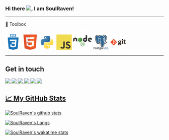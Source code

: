 ### Hi there <img src="https://raw.githubusercontent.com/MartinHeinz/MartinHeinz/master/wave.gif" width="30px">, I am SoulRaven!

---

🧰 Toolbox

<img src="https://github.com/devicons/devicon/blob/master/icons/css3/css3-plain-wordmark.svg" alt="CSS" width="50" height="50"/> <img src="https://github.com/devicons/devicon/blob/master/icons/html5/html5-original.svg" alt="HTML" width="50" height="50"/> <img src="https://raw.githubusercontent.com/devicons/devicon/master/icons/python/python-original.svg" alt="CSS" width="50" height="50"/> <img src="https://github.com/devicons/devicon/blob/master/icons/javascript/javascript-original.svg" alt="JavaScript" width="50" height="50"/> <img src="https://github.com/devicons/devicon/blob/master/icons/nodejs/nodejs-original-wordmark.svg" alt="NodeJS" width="60" height="60"/> <img src="https://github.com/devicons/devicon/blob/master/icons/postgresql/postgresql-original-wordmark.svg" alt="PostgreSQL" width="50" height="50"/> <img src="https://github.com/devicons/devicon/blob/master/icons/git/git-original-wordmark.svg" alt="Git" width="50" height="50"/> 

---

## Get in touch

<a href = "mailto:madalinaeleonora.gheorghe@gmail.com">
  <img src="https://logodownload.org/wp-content/uploads/2018/03/gmail-logo-16.png" width="auto" height="50px"> 

<a target="_blank" href="https://www.linkedin.com/in/madalinaeleonorag/">
  <img src="https://nepa.com/wp-content/uploads/2017/09/linkedin-logo.png" width="auto" height="50px"> 

<a target="_blank" href="https://github.com/soulraven">
  <img src="https://1000logos.net/wp-content/uploads/2018/11/GitHub-logo.png" width="auto" height="50px"> 

<a target="_blank" href="https://www.instagram.com/soulraventnt/">
  <img src="https://upload.wikimedia.org/wikipedia/commons/thumb/e/e7/Instagram_logo_2016.svg/1200px-Instagram_logo_2016.svg.png" width="auto" height="50px"> 

<a target="_blank" href="https://www.facebook.com/tntsoulraven/">
  <img src="https://www.facebook.com/images/fb_icon_325x325.png" width="auto" height="50px"> 

<a target="_blank" href="https://www.paypal.com/paypalme/tntsoulraven">
  <img src="https://upload.wikimedia.org/wikipedia/commons/a/a4/Paypal_2014_logo.png" width="auto" height="50px"> 

## &#x1f4c8; My GitHub Stats
[![SoulRaven's github stats](https://github-readme-stats.vercel.app/api?username=soulraven&count_private=true&show_icons=true&show_owner=true&theme=darcula)](https://github.com/anuraghazra/github-readme-stats)

[![SoulRaven's Langs](https://github-readme-stats.vercel.app/api/top-langs/?username=soulraven&theme=darcula)](https://github.com/anuraghazra/github-readme-stats)

[![SoulRaven's wakatime stats](https://github-readme-stats.vercel.app/api/wakatime?username=soulraven&theme=darcula)](https://github.com/anuraghazra/github-readme-stats)

